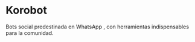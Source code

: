 # Korobot
Bots social predestinada en WhatsApp , con herramientas indispensables para la comunidad.
